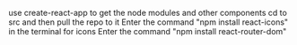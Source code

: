 use create-react-app to get the node modules and other components
cd to src and then pull the repo to it
Enter the command "npm install react-icons" in the terminal for icons
Enter the command "npm install react-router-dom"
